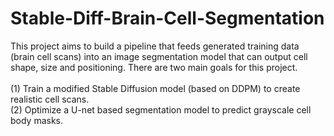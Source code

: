  # Stable-Diff-Brain-Cell-Segmentation
 This project aims to build a pipeline that feeds generated training data (brain cell scans) into an image segmentation model that can output cell shape, size and positioning. There are two main goals for this project. <br><br>
 (1) Train a modified Stable Diffusion model (based on DDPM) to create realistic cell scans. <br>
 (2) Optimize a U-net based segmentation model to predict grayscale cell body masks.
